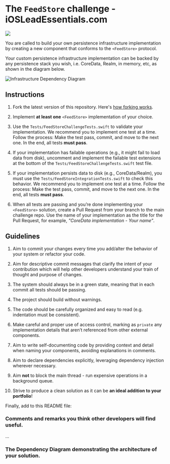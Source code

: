# The `FeedStore` challenge - iOSLeadEssentials.com

![](https://github.com/essentialdevelopercom/ios-lead-essentials-feed-store-challenge/workflows/CI/badge.svg)

You are called to build your own persistence infrastructure implementation by creating a new component that conforms to the `<FeedStore>` protocol.

Your custom persistence infrastructure implementation can be backed by any persistence stack you wish, i.e. CoreData, Realm, in memory, etc, as shown in the diagram below.

![Infrastructure Dependency Diagram](infrastructure_dependency_diagram.png)

## Instructions

1) Fork the latest version of this repository. Here's <a href="https://guides.github.com/activities/forking" target="_blank">how forking works</a>.

2) Implement **at least one** `<FeedStore>` implementation of your choice.

3) Use the `Tests/FeedStoreChallengeTests.swift` to validate your implementation. We recommend you to implement one test at a time. Follow the process: Make the test pass, commit, and move to the next one. In the end, all tests **must pass**. 

4) If your implementation has failable operations (e.g., it might fail to load data from disk), uncomment and implement the failable test extensions at the bottom of the `Tests/FeedStoreChallengeTests.swift` test file. 

5) If your implementation persists data to disk (e.g., CoreData/Realm), you must use the `Tests/FeedStoreIntegrationTests.swift` to check this behavior. We recommend you to implement one test at a time. Follow the process: Make the test pass, commit, and move to the next one. In the end, all tests **must pass**. 

6) When all tests are passing and you’re done implementing your `<FeedStore>` solution, create a Pull Request from your branch to the main challenge repo. Use the name of your implementation as the title for the Pull Request, for example, *"CoreData implementation - Your name"*.

## Guidelines

1) Aim to commit your changes every time you add/alter the behavior of your system or refactor your code.

2) Aim for descriptive commit messages that clarify the intent of your contribution which will help other developers understand your train of thought and purpose of changes.

3) The system should always be in a green state, meaning that in each commit all tests should be passing.

4) The project should build without warnings.

5) The code should be carefully organized and easy to read (e.g. indentation must be consistent).

6) Make careful and proper use of access control, marking as `private` any implementation details that aren’t referenced from other external components.

7) Aim to write self-documenting code by providing context and detail when naming your components, avoiding explanations in comments.

8) Aim to declare dependencies explicitly, leveraging dependency injection wherever necessary.

9) Aim **not** to block the main thread - run expensive operations in a background queue.

10) Strive to produce a clean solution as it can be **an ideal addition to your portfolio**!

Finally, add to this README file:

### Comments and remarks you think other developers will find useful.

...

### The Dependency Diagram demonstrating the architecture of your solution. 


